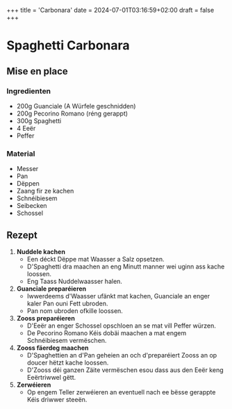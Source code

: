 +++
title = 'Carbonara'
date = 2024-07-01T03:16:59+02:00
draft = false
+++

# Spaghetti Carbonara

## Mise en place

### Ingredienten

- 200g Guanciale (A Würfele geschnidden)
- 200g Pecorino Romano (réng gerappt)
- 300g Spaghetti
- 4 Eeër
- Peffer

### Material

- Messer
- Pan
- Dëppen
- Zaang fir ze kachen
- Schnéibiesem
- Seibecken
- Schossel

## Rezept

1. **Nuddele kachen**
    - Een déckt Dëppe mat Waasser a Salz opsetzen.
    - D'Spaghetti dra maachen an eng Minutt manner wei uginn ass kache loossen.
    - Eng Taass Nuddelwaasser halen.
 2. **Guanciale preparéieren**
    -  Iwwerdeems d'Waasser ufänkt mat kachen, Guanciale an enger kaler Pan ouni Fett ubroden.
    -  Pan nom ubroden ofkille loossen.
3.  **Zooss preparéieren**
    - D'Eeër an enger Schossel opschloen an se mat vill Peffer würzen.
    - De Pecorino Romano Kéis dobäi maachen a mat engem Schnéibiesem vermëschen.
4. **Zooss fäerdeg maachen**
   - D'Spaghettien an d'Pan geheien an och d'preparéiert Zooss an op doucer hëtzt kache loossen.
   - D'Zooss déi ganzen Zäite vermëschen esou dass aus den Eeër keng Eeërtriwwel gëtt.
5. **Zerwéieren**
    - Op engem Teller zerwéieren an eventuell nach ee bësse gerappte Kéis driwwer steeën.